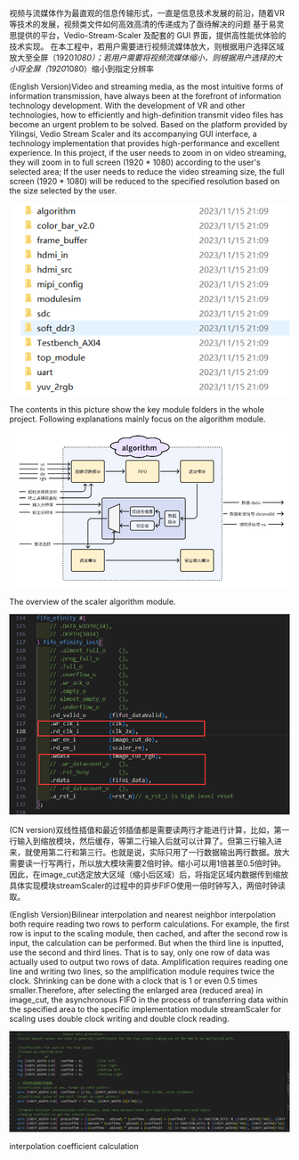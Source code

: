 视频与流媒体作为最直观的信息传输形式，一直是信息技术发展的前沿，随着VR 等技术的发展，视频类文件如何高效高清的传递成为了亟待解决的问题
基于易灵思提供的平台，Vedio-Stream-Scaler 及配套的 GUI 界面，提供高性能优体验的技术实现。
在本工程中，若用户需要进行视频流媒体放大，则根据用户选择区域放大至全屏（1920*1080）；若用户需要将视频流媒体缩小，则根据用户选择的大小将全屏（1920*1080）缩小到指定分辨率

(English Version)Video and streaming media, as the most intuitive forms of information transmission, have always been at the forefront of information technology development. With the development of VR and other technologies, how to efficiently and high-definition transmit video files has become an urgent problem to be solved.
Based on the platform provided by Yilingsi, Vedio Stream Scaler and its accompanying GUI interface, a technology implementation that provides high-performance and excellent experience.
In this project, if the user needs to zoom in on video streaming, they will zoom in to full screen (1920 * 1080) according to the user's selected area; If the user needs to reduce the video streaming size, the full screen (1920 * 1080) will be reduced to the specified resolution based on the size selected by the user.

![image](https://github.com/ICscholar/Video-Stream-Scaler/blob/main/image/RTL_overview.png)

The contents in this picture show the key module folders in the whole project. Following explanations mainly focus on the algorithm module.

![image](https://github.com/ICscholar/Video-Stream-Scaler/blob/main/image/algorithm_overview.png)

The overview of the scaler algorithm module.

![image](https://github.com/ICscholar/Video-Stream-Scaler/blob/main/image/asynchronous%20FIFO.png)

(CN version)双线性插值和最近邻插值都是需要读两行才能进行计算，比如，第一行输入到缩放模块，然后缓存，等第二行输入后就可以计算了。但第三行输入进来，就使用第二行和第三行。也就是说，实际只用了一行数据输出两行数据。放大需要读一行写两行，所以放大模块需要2倍时钟。缩小可以用1倍甚至0.5倍时钟。因此，在image_cut选定放大区域（缩小后区域）后，将指定区域内数据传到缩放具体实现模块streamScaler的过程中的异步FIFO使用一倍时钟写入，两倍时钟读取。

(English Version)Bilinear interpolation and nearest neighbor interpolation both require reading two rows to perform calculations. For example, the first row is input to the scaling module, then cached, and after the second row is input, the calculation can be performed. But when the third line is inputted, use the second and third lines. That is to say, only one row of data was actually used to output two rows of data. Amplification requires reading one line and writing two lines, so the amplification module requires twice the clock. Shrinking can be done with a clock that is 1 or even 0.5 times smaller.Therefore, after selecting the enlarged area (reduced area) in image_cut, the asynchronous FIFO in the process of transferring data within the specified area to the specific implementation module streamScaler for scaling uses double clock writing and double clock reading.

![image](https://github.com/ICscholar/Video-Stream-Scaler/blob/main/image/Interpolation%20coefficient%20calculation.png)

interpolation coefficient calculation






